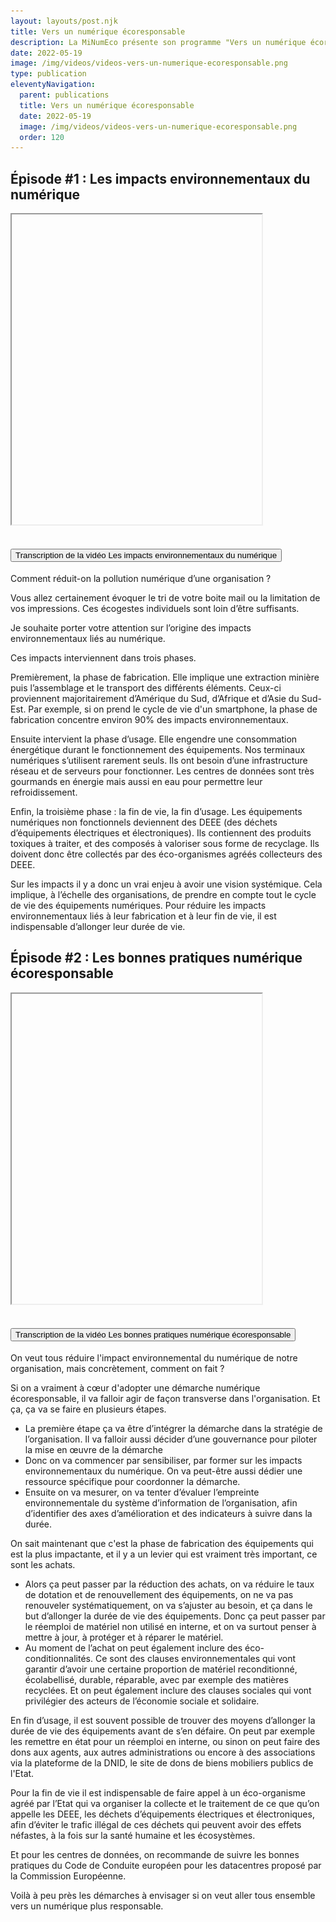 ```yaml
---
layout: layouts/post.njk
title: Vers un numérique écoresponsable
description: La MiNumEco présente son programme "Vers un numérique écoresponsable", une série de vidéos pour aider à prendre en compte et réduire l'empreinte environnementale du numérique.
date: 2022-05-19
image: /img/videos/videos-vers-un-numerique-ecoresponsable.png
type: publication
eleventyNavigation:
  parent: publications
  title: Vers un numérique écoresponsable
  date: 2022-05-19
  image: /img/videos/videos-vers-un-numerique-ecoresponsable.png
  order: 120
---
```


## Épisode #1 : Les impacts environnementaux du numérique

<iframe
  width="400"
  height="496"
  src="https://www.dailymotion.com/embed/video/k7JQY0UuAARU2PxXo2p?autoplay=1"
  srcdoc="<style>*{padding:0;margin:0;overflow:hidden}html,body{height:100%}img,span{position:absolute;width:100%;top:0;bottom:0;margin:auto}span{height:1.5em;text-align:center;font:48px/1.5 sans-serif;color:white;text-shadow:0 0 0.5em black}</style><a href=https://www.dailymotion.com/embed/video/k7JQY0UuAARU2PxXo2p?autoplay=1><img src=/img/videos/apercu-episode1.jpg alt='Les impacts environnementaux du numérique'><span aria-hidden='true'>▶</span></a>"
  frameborder="0"
  allowfullscreen
  allow="autoplay"
  title="Voir la vidéo Les impacts environnementaux du numérique"
></iframe>


<section class="fr-accordion">
  <h2 class="fr-accordion__title">
    <button class="fr-accordion__btn" aria-expanded="false" aria-controls="transcription-video-1">Transcription de la vidéo Les impacts environnementaux du numérique</button>
  </h2>
  <div class="fr-collapse" id="transcription-video-1">

Comment réduit-on la pollution numérique d’une organisation ?

Vous allez certainement évoquer le tri de votre boite mail ou la limitation de vos impressions. Ces écogestes individuels sont loin d’être suffisants.

Je souhaite porter votre attention sur l’origine des impacts environnementaux liés au numérique.

Ces impacts interviennent dans trois phases.

Premièrement, la phase de fabrication. Elle implique une extraction minière puis l’assemblage et le transport des différents éléments. Ceux-ci proviennent majoritairement d’Amérique du Sud, d’Afrique et d’Asie du Sud-Est. Par exemple, si on prend le cycle de vie d'un smartphone, la phase de fabrication concentre environ 90% des impacts environnementaux.

Ensuite intervient la phase d’usage. Elle engendre une consommation énergétique durant le fonctionnement des équipements. Nos terminaux numériques s’utilisent rarement seuls. Ils ont besoin d’une infrastructure réseau et de serveurs pour fonctionner. Les centres de données sont très gourmands en énergie mais aussi en eau pour permettre leur refroidissement.

Enfin, la troisième phase : la fin de vie, la fin d’usage. Les équipements numériques non fonctionnels deviennent des DEEE (des déchets d’équipements électriques et électroniques). Ils contiennent des produits toxiques à traiter, et des composés à valoriser sous forme de recyclage. Ils doivent donc être collectés par des éco-organismes agréés collecteurs des DEEE.

Sur les impacts il y a donc un vrai enjeu à avoir une vision systémique. Cela implique, à l’échelle des organisations, de prendre en compte tout le cycle de vie des équipements numériques. Pour réduire les impacts environnementaux liés à leur fabrication et à leur fin de vie, il est indispensable d’allonger leur durée de vie.

  </div>
</div>

## Épisode #2 : Les bonnes pratiques numérique écoresponsable

<iframe
  width="400"
  height="496"
  src="https://www.dailymotion.com/embed/video/k1Plu0PYncw2QfxYKs2?autoplay=1"
  srcdoc="<style>*{padding:0;margin:0;overflow:hidden}html,body{height:100%}img,span{position:absolute;width:100%;top:0;bottom:0;margin:auto}span{height:1.5em;text-align:center;font:48px/1.5 sans-serif;color:white;text-shadow:0 0 0.5em black}</style><a href=https://www.dailymotion.com/embed/video/k1Plu0PYncw2QfxYKs2?autoplay=1><img src=/img/videos/apercu-episode2.jpg alt='Les bonnes pratiques numérique écoresponsable'><span aria-hidden='true'>▶</span></a>"
  frameborder="0"
  allowfullscreen
  allow="autoplay"
  title="Voir la vidéo Les bonnes pratiques numérique écoresponsable"
></iframe>

<section class="fr-accordion">
  <h2 class="fr-accordion__title">
    <button class="fr-accordion__btn" aria-expanded="false" aria-controls="transcription-video-2">Transcription de la vidéo Les bonnes pratiques numérique écoresponsable</button>
  </h2>
  <div class="fr-collapse" id="transcription-video-2">

On veut tous réduire l'impact environnemental du numérique de notre organisation, mais concrètement, comment on fait ?

Si on a vraiment à cœur d'adopter une démarche numérique écoresponsable, il va falloir agir de façon transverse dans l'organisation. Et ça, ça va se faire en plusieurs étapes.

* La première étape ça va être d’intégrer la démarche dans la stratégie de l’organisation. Il va falloir aussi décider d’une gouvernance pour piloter la mise en œuvre de la démarche
* Donc on va commencer par sensibiliser, par former sur les impacts environnementaux du numérique. On va peut-être aussi dédier une ressource spécifique pour coordonner la démarche.
* Ensuite on va mesurer, on va tenter d’évaluer l’empreinte environnementale du système d’information de l’organisation, afin d’identifier des axes d’amélioration et des indicateurs à suivre dans la durée.

On sait maintenant que c'est la phase de fabrication des équipements qui est la plus impactante, et il y a un levier qui est vraiment très important, ce sont les achats.

* Alors ça peut passer par la réduction des achats, on va réduire le taux de dotation et de renouvellement des équipements, on ne va pas renouveler systématiquement, on va s’ajuster au besoin, et ça dans le but d’allonger la durée de vie des équipements. Donc ça peut passer par le réemploi de matériel non utilisé en interne, et on va surtout penser à mettre à jour, à protéger et à réparer le matériel.
* Au moment de l’achat on peut également inclure des éco-conditionnalités. Ce sont des clauses environnementales qui vont garantir d’avoir une certaine proportion de matériel reconditionné, écolabellisé, durable, réparable, avec par exemple des matières recyclées. Et on peut également inclure des clauses sociales qui vont privilégier des acteurs de l’économie sociale et solidaire.

En fin d’usage, il est souvent possible de trouver des moyens d’allonger la durée de vie des équipements avant de s’en défaire. On peut par exemple les remettre en état pour un réemploi en interne, ou sinon on peut faire des dons aux agents, aux autres administrations ou encore à des associations via la plateforme de la DNID, le site de dons de biens mobiliers publics de l'Etat.

Pour la fin de vie il est indispensable de faire appel à un éco-organisme agréé par l’Etat qui va organiser la collecte et le traitement de ce que qu’on appelle les DEEE, les déchets d’équipements électriques et électroniques, afin d’éviter le trafic illégal de ces déchets qui peuvent avoir des effets néfastes, à la fois sur la santé humaine et les écosystèmes.

Et pour les centres de données, on recommande de suivre les bonnes pratiques du Code de Conduite européen pour les datacentres proposé par la Commission Européenne.

Voilà à peu près les démarches à envisager si on veut aller tous ensemble vers un numérique plus responsable.

  </div>
</div>
